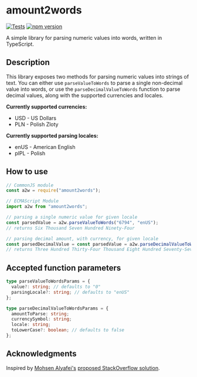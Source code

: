 # amount2words

[![Tests](https://github.com/mateuszgrzybek/amount2words/actions/workflows/unit-tests.yml/badge.svg?branch=master)](https://github.com/mateuszgrzybek/amount2words/actions/workflows/unit-tests.yml) [![npm version](https://badge.fury.io/js/amount2words.svg)](https://badge.fury.io/js/amount2words)  

A simple library for parsing numeric values into words, written in TypeScript.

## Description

This library exposes two methods for parsing numeric values into strings of text. You can either use `parseValueToWords` to parse a single non-decimal value into words, or use the `parseDecimalValueToWords` function to parse decimal values, along with the supported currencies and locales.

**Currently supported currencies:**

- USD - US Dollars
- PLN - Polish Zloty

**Currently supported parsing locales:**

- enUS - American English
- plPL - Polish

## How to use

```js
// CommonJS module
const a2w = require("amount2words");

// ECMAScript Module
import a2w from "amount2words";

// parsing a single numeric value for given locale
const parsedValue = a2w.parseValueToWords("6794", "enUS");
// returns Six Thousand Seven Hundred Ninety-Four

// parsing decimal amount, with currency, for given locale
const parsedDecimalValue = const parsedValue = a2w.parseDecimalValueToWords(inputValue, "USD", "enUS");
// returns Three Hundred Thirty-Four Thousand Eight Hundred Seventy-Seven Dollars and Ninety-Nine Cents
```

## Accepted function parameters

```ts
type parseValueToWordsParams = {
  value?: string; // defaults to "0"
  parsingLocale?: string; // defaults to "enUS"
};

type parseDecimalValueToWordsParams = {
  amountToParse: string;
  currencySymbol: string;
  locale: string;
  toLowerCase?: boolean; // defaults to false
};
```

## Acknowledgments

Inspired by [Mohsen Alyafei's](https://github.com/MohsenAlyafei) [proposed StackOverflow solution](https://stackoverflow.com/questions/14766951/transform-numbers-to-words-in-lakh-crore-system/66078290#66078290).
